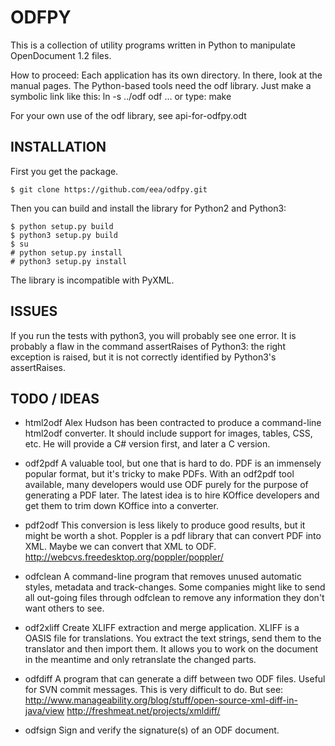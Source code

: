 # ODFPY

This is a collection of utility programs written in Python to manipulate
OpenDocument 1.2 files.

How to proceed: Each application has its own directory. In there, look
at the manual pages. The Python-based tools need the odf library. Just
make a symbolic link like this: ln -s ../odf odf
... or type: make

For your own use of the odf library, see api-for-odfpy.odt

## INSTALLATION

First you get the package.

    $ git clone https://github.com/eea/odfpy.git

Then you can build and install the library for Python2 and Python3:

```
$ python setup.py build
$ python3 setup.py build
$ su
# python setup.py install
# python3 setup.py install
```
The library is incompatible with PyXML.

## ISSUES

If you run the tests with python3, you will probably see one error.
It is probably a flaw in the command assertRaises of Python3: the
right exception is raised, but it is not correctly identified by
Python3's assertRaises.

## TODO / IDEAS

* html2odf
  Alex Hudson has been contracted to produce a command-line html2odf 
  converter. It should include support for images, tables, CSS, etc.
  He will provide a C# version first, and later a C version.

* odf2pdf
  A valuable tool, but one that is hard to do. PDF is an immensely
  popular format, but it's tricky to make PDFs. With an odf2pdf tool
  available, many developers would use ODF purely for the purpose of
  generating a PDF later. The latest idea is to hire KOffice 
  developers and get them to trim down KOffice into a converter.

* pdf2odf
  This conversion is less likely to produce good results, but it 
  might be worth a shot. Poppler is a pdf library that can convert 
  PDF into XML. Maybe we can convert that XML to ODF.
  http://webcvs.freedesktop.org/poppler/poppler/

* odfclean
  A command-line program that removes unused automatic styles, 
  metadata and track-changes. Some companies might like to send all
  out-going files through odfclean to remove any information they
  don't want others to see.

* odf2xliff
  Create XLIFF extraction and merge application. XLIFF is a OASIS file
  for translations. You extract the text strings, send them to the translator
  and then import them. It allows you to work on the document in the
  meantime and only retranslate the changed parts.

* odfdiff
  A program that can generate a diff between two ODF files. Useful for 
  SVN commit messages. This is very difficult to do. But see:
  http://www.manageability.org/blog/stuff/open-source-xml-diff-in-java/view
  http://freshmeat.net/projects/xmldiff/

* odfsign
  Sign and verify the signature(s) of an ODF document.
